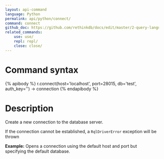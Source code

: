 ```yaml
---
layout: api-command 
language: Python
permalink: api/python/connect/
command: connect
github_doc: https://github.com/rethinkdb/docs/edit/master/2-query-language/api/python/accessing-rql/connect.md
related_commands:
    use: use/
    repl: repl/
    close: close/
---
```


# Command syntax #

{% apibody %}
r.connect(host='localhost', port=28015, db='test', auth_key='') &rarr; connection
{% endapibody %}

# Description #

Create a new connection to the database server.

If the connection cannot be established, a `RqlDriverError` exception will be thrown

__Example:__ Opens a connection using the default host and port but specifying the default database.


